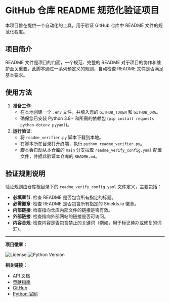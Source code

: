 # GitHub 仓库 README 规范化验证项目

本项目旨在提供一个自动化的工具，用于验证 GitHub 仓库中 README 文件的规范化程度。

## 项目简介

README 文件是项目的门面，一个规范、完整的 README 对于项目的协作和维护至关重要。此脚本通过一系列预定义的规则，自动检查 README 文件是否满足基本要求。

## 使用方法

1.  **准备工作**:
    *   在本地创建一个 `.env` 文件，并填入您的 `GITHUB_TOKEN` 和 `GITHUB_ORG`。
    *   确保您已安装 Python 3.8+ 和所需的依赖包 (`pip install requests python-dotenv pyyaml`)。
2.  **运行验证**:
    *   将 `readme_verifier.py` 脚本下载到本地。
    *   在脚本所在目录打开终端，执行 `python readme_verifier.py`。
    *   脚本会自动从本仓库的 `main` 分支拉取 `readme_verify_config.yaml` 配置文件，并据此验证本仓库的 `README.md`。

## 验证规则说明

验证规则由仓库根目录下的 `readme_verify_config.yaml` 文件定义，主要包括：

-   **必填章节**: 检查 README 是否包含所有指定的标题。
-   **必需徽章**: 检查 README 是否包含所有指定的 Shields.io 徽章。
-   **内部链接**: 检查指向仓库内部文件的链接是否有效。
-   **外部链接**: 检查指向外部网站的链接是否可访问。
-   **内容合规**: 检查内容是否包含禁止的关键词（例如，用于标记待办或修复的词汇）。

---

**项目徽章：**

![License](https://img.shields.io/badge/license-MIT-green)
![Python Version](https://img.shields.io/badge/python-3.8+-blue.svg)

**相关链接：**

- [API 文档](docs/API.md)
- [贡献指南](CONTRIBUTING.md)
- [GitHub](https://github.com)
- [Python 官网](https://www.python.org)
